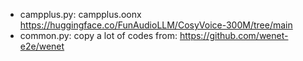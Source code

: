 
- campplus.py: campplus.oonx https://huggingface.co/FunAudioLLM/CosyVoice-300M/tree/main
- common.py: copy a lot of codes from: https://github.com/wenet-e2e/wenet
